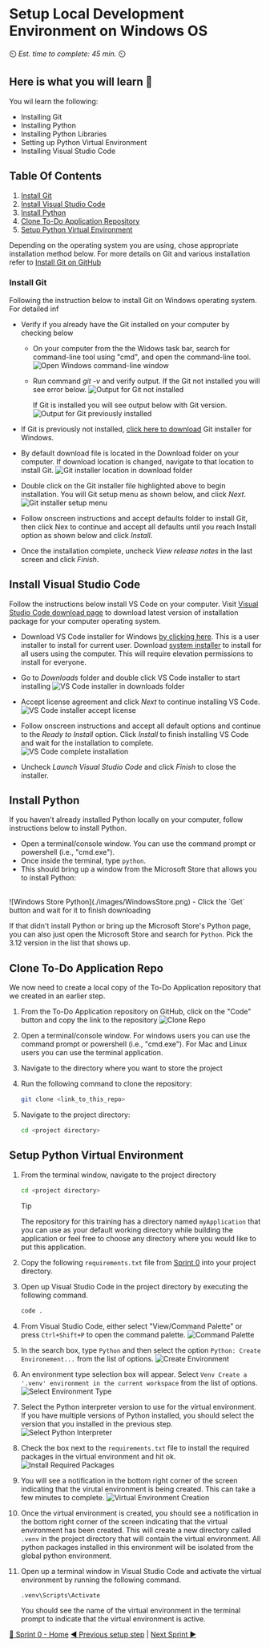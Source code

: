 # Setup Local Development Environment on Windows OS

⏲️ _Est. time to complete: 45 min._ ⏲️

## Here is what you will learn 🎯

You wil learn the following:

- Installing Git
- Installing Python
- Installing Python Libraries
- Setting up Python Virtual Environment
- Installing Visual Studio Code

## Table Of Contents

1. [Install Git](#install-git)
2. [Install Visual Studio Code](#install-visual-studio-code)
3. [Install Python](#install-python)
4. [Clone To-Do Application Repository](#clone-to-do-application-repo)
5. [Setup Python Virtual Environment](#setup-python-virtual-environment)

Depending on the operating system you are using, chose appropriate installation method below. For more details on Git and various installation refer to [Install Git on GitHub](https://github.com/git-guides/install-git)

### Install Git

Following the instruction below to install Git on Windows operating system. For detailed inf

- Verify if you already have the Git installed on your computer by checking below
  - On your computer from the the Widows task bar, search for command-line tool using "cmd", and open the command-line tool.
  ![Open Windows command-line window](../content-images/Sprint%2000/local/open-command-line-window.png)

  - Run command _git -v_ and verify output.
    If the Git not installed you will see error below.
    ![Output for Git not installed](../content-images/Sprint%2000/local/git-not-installed.png)

    If Git is installed you will see output below with Git version.
    ![Output for Git previously installed](../content-images/Sprint%2000/local/git-previously-installed.png)

- If Git is previously not installed, [click here to download](https://github.com/git-for-windows/git/releases/download/v2.44.0.windows.1/Git-2.44.0-64-bit.exe) Git installer for Windows.
- By default download file is located in the Download folder on your computer. If download location is changed, navigate to that location to install Git.
  ![Git installer location in download folder](../content-images/Sprint%2000/local/git-downloaded-installer.png)

- Double click on the Git installer file highlighted above to begin installation. You will Git setup menu as shown below, and click _Next_.
![Git installer setup menu](../content-images/Sprint%2000/local/git-installer-setup.png)

- Follow onscreen instructions and accept defaults folder to install Git, then click Nex to continue and accept all defaults until you reach Install option as shown below and click _Install_.

- Once the installation complete, uncheck _View release notes_ in the last screen and click _Finish_.


## Install Visual Studio Code

Follow the instructions below install VS Code on your computer. Visit [Visual Studio Code download page](https://code.visualstudio.com/download) to download latest version of installation package for your computer operating system.

- Download VS Code installer for Windows [by clicking here](https://code.visualstudio.com/sha/download?build=stable&os=win32-x64-user). This is a user installer to install for current user. Download [system installer](https://code.visualstudio.com/sha/download?build=stable&os=win32-x64) to install for all users using the computer. This will require elevation permissions to install for everyone.
- Go to _Downloads_ folder and double click VS Code installer to start installing
  ![VS Code installer in downloads folder](../content-images/Sprint%2000/local/vscode-installer-download.png)

- Accept license agreement and click _Next_ to continue installing VS Code.
  ![VS Code installer accept license](../content-images/Sprint%2000/local/vscode-installer-accept-license.png)

- Follow onscreen instructions and accept all default options and continue to the _Ready to Install_ option. Click _Install_ to finish installing VS Code and wait for the installation to complete.
  ![VS Code complete installation](../content-images/Sprint%2000/local/vscode-finish-installation.png)

- Uncheck _Launch Visual Studio Code_ and click _Finish_ to close the installer.

## Install Python

If you haven't already installed Python locally on your computer, follow instructions below to install Python.

- Open a terminal/console window.  You can use the command prompt or powershell (i.e., "cmd.exe").  
- Once inside the terminal, type `python`. 
- This should bring up a window from the Microsoft Store that allows you to install Python:
</br>
  ![Windows Store Python](./images/WindowsStore.png)
- Click the `Get` button and wait for it to finish downloading

If that didn't install Python or bring up the Microsoft Store's Python page, you can also just open the Microsoft Store and search for `Python`. Pick the 3.12 version in the list that shows up.

## Clone To-Do Application Repo
We now need to create a local copy of the To-Do Application repository that we created in an earlier step.

1. From the To-Do Application repository on GitHub, click on the "Code" button and copy the link to the repository
   ![Clone Repo](./images/visual-studio-code-clone-repo-01.png)

2. Open a terminal/console window.  For windows users you can use the command prompt or powershell (i.e., "cmd.exe").  For Mac and Linux users you can use the terminal application.

3. Navigate to the directory where you want to store the project

4. Run the following command to clone the repository:

    ```bash
    git clone <link_to_this_repo>
    ```

5. Navigate to the project directory:

    ```bash
    cd <project directory>
    ```

## Setup Python Virtual Environment

1. From the terminal window, navigate to the project directory

    ```bash
    cd <project directory>
    ```

    > [!TIP]
    > The repository for this training has a directory named `myApplication` that you can use as your default working directory while building the application or feel free to choose any directory where you would like to put this application.

2. Copy the following `requirements.txt` file from [Sprint 0](/Track_1_ToDo_App/Sprint-00%20-%20Environment%20Setup/src/requirements.txt) into your project directory.

3. Open up Visual Studio Code in the project directory by executing the following command.

    ```cmd
    code . 
    ```

4. From Visual Studio Code, either select "View/Command Palette" or press `Ctrl+Shift+P` to open the command palette.
![Command Palette](/Track_1_ToDo_App/Sprint-00%20-%20Environment%20Setup/images/SetupVirtualEnvrionment-01.png)

5. In the search box, type `Python` and then select the option `Python: Create Environement...` from the list of options.
![Create Environment](/Track_1_ToDo_App/Sprint-00%20-%20Environment%20Setup/images/SetupVirtualEnvrionment-02.png)

6. An environment type selection box will appear. Select `Venv Create a '.venv' environment in the current workspace` from the list of options.
![Select Environment Type](/Track_1_ToDo_App/Sprint-00%20-%20Environment%20Setup/images/SetupVirtualEnvrionment-03.png)

7. Select the Python interpreter version to use for the virtual environment.  If you have multiple versions of Python installed, you should select the version that you installed in the previous step.
![Select Python Interpreter](/Track_1_ToDo_App/Sprint-00%20-%20Environment%20Setup/images/SetupVirtualEnvrionment-04.png)

8. Check the box next to the `requirements.txt` file to install the required packages in the virtual environment and hit ok.
![Install Required Packages](/Track_1_ToDo_App/Sprint-00%20-%20Environment%20Setup/images/SetupVirtualEnvrionment-05.png)

9. You will see a notification in the bottom right corner of the screen indicating that the virutal environment is being created.  This can take a few minutes to complete.
![Virtual Environment Creation](/Track_1_ToDo_App/Sprint-00%20-%20Environment%20Setup/images/SetupVirtualEnvrionment-06.png)

10. Once the virtual environment is created, you should see a notification in the bottom right corner of the screen indicating that the virtual environment has been created. 
    This will create a new directory called `.venv` in the project directory that will contain the virtual environment.  All python packages installed in this environment will be isolated from the global python environment.

11. Open up a terminal window in Visual Studio Code and activate the virtual environment by running the following command.

    ```cmd
    .venv\Scripts\Activate
    ```

    You should see the name of the virtual environment in the terminal prompt to indicate that the virtual environment is active.


  
[🔼 Sprint 0 - Home](readme.md) [◀ Previous setup step](01%20-%20Setup%20GitHub%20Account.md) | [Next Sprint ▶](/Track_1_ToDo_App/Sprint-01%20-%20Basic%20Application/README.md)
